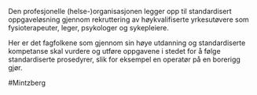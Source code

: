 Den profesjonelle (helse-)organisasjonen legger opp til standardisert oppgaveløsning gjennom rekruttering av høykvalifiserte yrkesutøvere som fysioterapeuter, leger, psykologer og sykepleiere. 

Her er det fagfolkene som gjennom sin høye utdanning og standardiserte kompetanse skal vurdere og utføre oppgavene i stedet for å følge standardiserte prosedyrer, slik for eksempel en operatør på en borerigg gjør.

#Mintzberg 